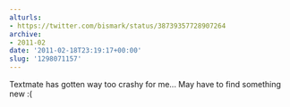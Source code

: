 ```yaml
---
alturls:
- https://twitter.com/bismark/status/38739357728907264
archive:
- 2011-02
date: '2011-02-18T23:19:17+00:00'
slug: '1298071157'
---
```


Textmate has gotten way too crashy for me... May have to find something new :(

